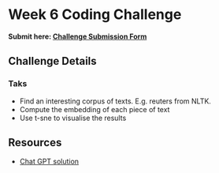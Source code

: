 # Week 6 Coding Challenge


**Submit here: [Challenge Submission Form](https://forms.gle/WmSEkZn8WH1fiDjE6)**

## Challenge Details

### Taks

- Find an interesting corpus of texts. E.g. reuters from NLTK. 
- Compute the embedding of each piece of text
- Use t-sne to visualise the results

## Resources
- [Chat GPT solution](https://chat.openai.com/share/f517b5ae-bb17-48bc-8d4f-d903c246854a) 